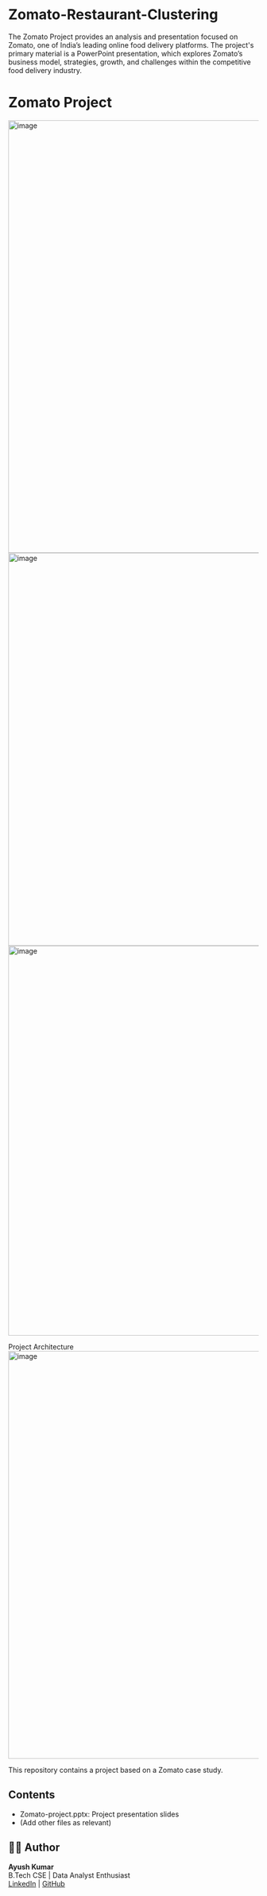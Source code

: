 # Zomato-Restaurant-Clustering
The Zomato Project provides an analysis and presentation focused on Zomato, one of India’s leading online food delivery platforms. The project's primary material is a PowerPoint presentation, which explores Zomato’s business model, strategies, growth, and challenges within the competitive food delivery industry.

# Zomato Project
<img width="2000" height="871" alt="image" src="https://github.com/user-attachments/assets/7674d974-d6b5-4e8a-9d66-08d6c2fceda2" />
<img width="1402" height="791" alt="image" src="https://github.com/user-attachments/assets/bb30b970-ce54-465c-a7ad-1bd8af60e230" />
<img width="1368" height="785" alt="image" src="https://github.com/user-attachments/assets/a323a91c-0d4e-4bb1-b762-9e171c99cc45" />

Project Architecture
<img width="1571" height="821" alt="image" src="https://github.com/user-attachments/assets/9f98ac00-2cde-4549-8e03-0cfcbaa78f33" />


This repository contains a project based on a Zomato case study.

## Contents

- Zomato-project.pptx: Project presentation slides
- (Add other files as relevant)

## 🧑‍💻 Author

**Ayush Kumar**  
B.Tech CSE | Data Analyst Enthusiast  
[LinkedIn]( http://www.linkedin.com/in/ayush-kumar-4137 ) | [GitHub]( https://github.com/CodeWithXayush )
